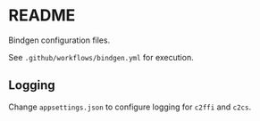 # README

Bindgen configuration files.

See `.github/workflows/bindgen.yml` for execution.

## Logging

Change `appsettings.json` to configure logging for `c2ffi` and `c2cs`.
